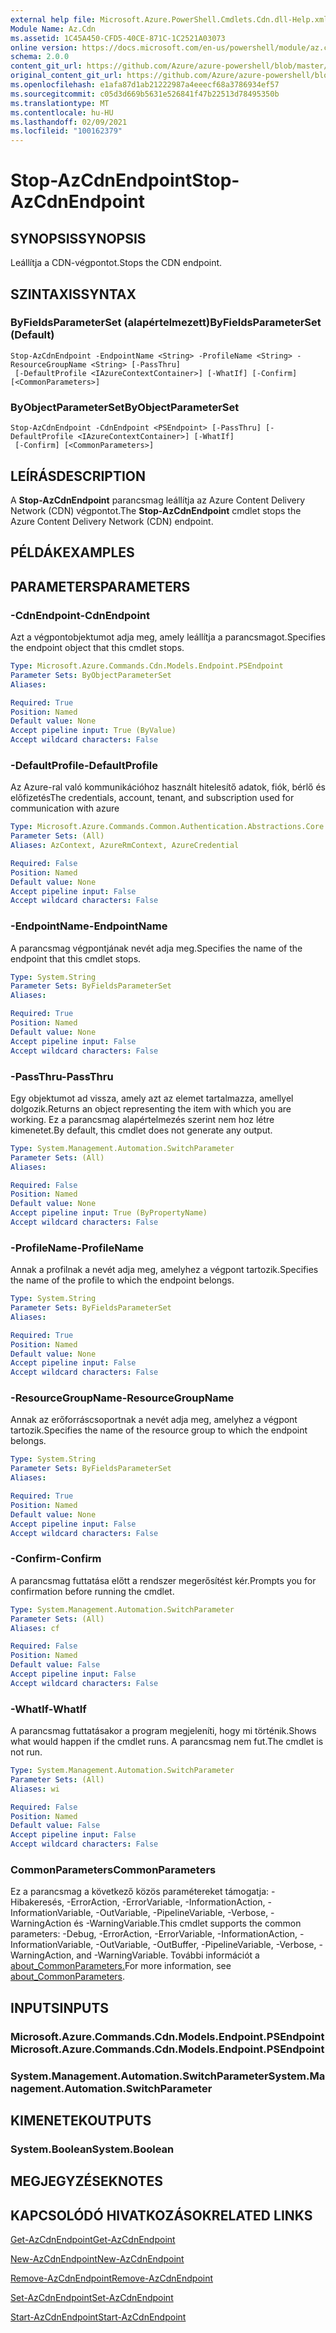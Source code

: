 ```yaml
---
external help file: Microsoft.Azure.PowerShell.Cmdlets.Cdn.dll-Help.xml
Module Name: Az.Cdn
ms.assetid: 1C45A450-CFD5-40CE-871C-1C2521A03073
online version: https://docs.microsoft.com/en-us/powershell/module/az.cdn/stop-azcdnendpoint
schema: 2.0.0
content_git_url: https://github.com/Azure/azure-powershell/blob/master/src/Cdn/Cdn/help/Stop-AzCdnEndpoint.md
original_content_git_url: https://github.com/Azure/azure-powershell/blob/master/src/Cdn/Cdn/help/Stop-AzCdnEndpoint.md
ms.openlocfilehash: e1afa87d1ab21222987a4eeecf68a3786934ef57
ms.sourcegitcommit: c05d3d669b5631e526841f47b22513d78495350b
ms.translationtype: MT
ms.contentlocale: hu-HU
ms.lasthandoff: 02/09/2021
ms.locfileid: "100162379"
---
```

# <span data-ttu-id="3e8cd-101">Stop-AzCdnEndpoint</span><span class="sxs-lookup"><span data-stu-id="3e8cd-101">Stop-AzCdnEndpoint</span></span>

## <span data-ttu-id="3e8cd-102">SYNOPSIS</span><span class="sxs-lookup"><span data-stu-id="3e8cd-102">SYNOPSIS</span></span>
<span data-ttu-id="3e8cd-103">Leállítja a CDN-végpontot.</span><span class="sxs-lookup"><span data-stu-id="3e8cd-103">Stops the CDN endpoint.</span></span>

## <span data-ttu-id="3e8cd-104">SZINTAXIS</span><span class="sxs-lookup"><span data-stu-id="3e8cd-104">SYNTAX</span></span>

### <span data-ttu-id="3e8cd-105">ByFieldsParameterSet (alapértelmezett)</span><span class="sxs-lookup"><span data-stu-id="3e8cd-105">ByFieldsParameterSet (Default)</span></span>
```
Stop-AzCdnEndpoint -EndpointName <String> -ProfileName <String> -ResourceGroupName <String> [-PassThru]
 [-DefaultProfile <IAzureContextContainer>] [-WhatIf] [-Confirm] [<CommonParameters>]
```

### <span data-ttu-id="3e8cd-106">ByObjectParameterSet</span><span class="sxs-lookup"><span data-stu-id="3e8cd-106">ByObjectParameterSet</span></span>
```
Stop-AzCdnEndpoint -CdnEndpoint <PSEndpoint> [-PassThru] [-DefaultProfile <IAzureContextContainer>] [-WhatIf]
 [-Confirm] [<CommonParameters>]
```

## <span data-ttu-id="3e8cd-107">LEÍRÁS</span><span class="sxs-lookup"><span data-stu-id="3e8cd-107">DESCRIPTION</span></span>
<span data-ttu-id="3e8cd-108">A **Stop-AzCdnEndpoint** parancsmag leállítja az Azure Content Delivery Network (CDN) végpontot.</span><span class="sxs-lookup"><span data-stu-id="3e8cd-108">The **Stop-AzCdnEndpoint** cmdlet stops the Azure Content Delivery Network (CDN) endpoint.</span></span>

## <span data-ttu-id="3e8cd-109">PÉLDÁK</span><span class="sxs-lookup"><span data-stu-id="3e8cd-109">EXAMPLES</span></span>

## <span data-ttu-id="3e8cd-110">PARAMETERS</span><span class="sxs-lookup"><span data-stu-id="3e8cd-110">PARAMETERS</span></span>

### <span data-ttu-id="3e8cd-111">-CdnEndpoint</span><span class="sxs-lookup"><span data-stu-id="3e8cd-111">-CdnEndpoint</span></span>
<span data-ttu-id="3e8cd-112">Azt a végpontobjektumot adja meg, amely leállítja a parancsmagot.</span><span class="sxs-lookup"><span data-stu-id="3e8cd-112">Specifies the endpoint object that this cmdlet stops.</span></span>

```yaml
Type: Microsoft.Azure.Commands.Cdn.Models.Endpoint.PSEndpoint
Parameter Sets: ByObjectParameterSet
Aliases:

Required: True
Position: Named
Default value: None
Accept pipeline input: True (ByValue)
Accept wildcard characters: False
```

### <span data-ttu-id="3e8cd-113">-DefaultProfile</span><span class="sxs-lookup"><span data-stu-id="3e8cd-113">-DefaultProfile</span></span>
<span data-ttu-id="3e8cd-114">Az Azure-ral való kommunikációhoz használt hitelesítő adatok, fiók, bérlő és előfizetés</span><span class="sxs-lookup"><span data-stu-id="3e8cd-114">The credentials, account, tenant, and subscription used for communication with azure</span></span>

```yaml
Type: Microsoft.Azure.Commands.Common.Authentication.Abstractions.Core.IAzureContextContainer
Parameter Sets: (All)
Aliases: AzContext, AzureRmContext, AzureCredential

Required: False
Position: Named
Default value: None
Accept pipeline input: False
Accept wildcard characters: False
```

### <span data-ttu-id="3e8cd-115">-EndpointName</span><span class="sxs-lookup"><span data-stu-id="3e8cd-115">-EndpointName</span></span>
<span data-ttu-id="3e8cd-116">A parancsmag végpontjának nevét adja meg.</span><span class="sxs-lookup"><span data-stu-id="3e8cd-116">Specifies the name of the endpoint that this cmdlet stops.</span></span>

```yaml
Type: System.String
Parameter Sets: ByFieldsParameterSet
Aliases:

Required: True
Position: Named
Default value: None
Accept pipeline input: False
Accept wildcard characters: False
```

### <span data-ttu-id="3e8cd-117">-PassThru</span><span class="sxs-lookup"><span data-stu-id="3e8cd-117">-PassThru</span></span>
<span data-ttu-id="3e8cd-118">Egy objektumot ad vissza, amely azt az elemet tartalmazza, amellyel dolgozik.</span><span class="sxs-lookup"><span data-stu-id="3e8cd-118">Returns an object representing the item with which you are working.</span></span>
<span data-ttu-id="3e8cd-119">Ez a parancsmag alapértelmezés szerint nem hoz létre kimenetet.</span><span class="sxs-lookup"><span data-stu-id="3e8cd-119">By default, this cmdlet does not generate any output.</span></span>

```yaml
Type: System.Management.Automation.SwitchParameter
Parameter Sets: (All)
Aliases:

Required: False
Position: Named
Default value: None
Accept pipeline input: True (ByPropertyName)
Accept wildcard characters: False
```

### <span data-ttu-id="3e8cd-120">-ProfileName</span><span class="sxs-lookup"><span data-stu-id="3e8cd-120">-ProfileName</span></span>
<span data-ttu-id="3e8cd-121">Annak a profilnak a nevét adja meg, amelyhez a végpont tartozik.</span><span class="sxs-lookup"><span data-stu-id="3e8cd-121">Specifies the name of the profile to which the endpoint belongs.</span></span>

```yaml
Type: System.String
Parameter Sets: ByFieldsParameterSet
Aliases:

Required: True
Position: Named
Default value: None
Accept pipeline input: False
Accept wildcard characters: False
```

### <span data-ttu-id="3e8cd-122">-ResourceGroupName</span><span class="sxs-lookup"><span data-stu-id="3e8cd-122">-ResourceGroupName</span></span>
<span data-ttu-id="3e8cd-123">Annak az erőforráscsoportnak a nevét adja meg, amelyhez a végpont tartozik.</span><span class="sxs-lookup"><span data-stu-id="3e8cd-123">Specifies the name of the resource group to which the endpoint belongs.</span></span>

```yaml
Type: System.String
Parameter Sets: ByFieldsParameterSet
Aliases:

Required: True
Position: Named
Default value: None
Accept pipeline input: False
Accept wildcard characters: False
```

### <span data-ttu-id="3e8cd-124">-Confirm</span><span class="sxs-lookup"><span data-stu-id="3e8cd-124">-Confirm</span></span>
<span data-ttu-id="3e8cd-125">A parancsmag futtatása előtt a rendszer megerősítést kér.</span><span class="sxs-lookup"><span data-stu-id="3e8cd-125">Prompts you for confirmation before running the cmdlet.</span></span>

```yaml
Type: System.Management.Automation.SwitchParameter
Parameter Sets: (All)
Aliases: cf

Required: False
Position: Named
Default value: False
Accept pipeline input: False
Accept wildcard characters: False
```

### <span data-ttu-id="3e8cd-126">-WhatIf</span><span class="sxs-lookup"><span data-stu-id="3e8cd-126">-WhatIf</span></span>
<span data-ttu-id="3e8cd-127">A parancsmag futtatásakor a program megjeleníti, hogy mi történik.</span><span class="sxs-lookup"><span data-stu-id="3e8cd-127">Shows what would happen if the cmdlet runs.</span></span>
<span data-ttu-id="3e8cd-128">A parancsmag nem fut.</span><span class="sxs-lookup"><span data-stu-id="3e8cd-128">The cmdlet is not run.</span></span>

```yaml
Type: System.Management.Automation.SwitchParameter
Parameter Sets: (All)
Aliases: wi

Required: False
Position: Named
Default value: False
Accept pipeline input: False
Accept wildcard characters: False
```

### <span data-ttu-id="3e8cd-129">CommonParameters</span><span class="sxs-lookup"><span data-stu-id="3e8cd-129">CommonParameters</span></span>
<span data-ttu-id="3e8cd-130">Ez a parancsmag a következő közös paramétereket támogatja: -Hibakeresés, -ErrorAction, -ErrorVariable, -InformationAction, -InformationVariable, -OutVariable, -PipelineVariable, -Verbose, -WarningAction és -WarningVariable.</span><span class="sxs-lookup"><span data-stu-id="3e8cd-130">This cmdlet supports the common parameters: -Debug, -ErrorAction, -ErrorVariable, -InformationAction, -InformationVariable, -OutVariable, -OutBuffer, -PipelineVariable, -Verbose, -WarningAction, and -WarningVariable.</span></span> <span data-ttu-id="3e8cd-131">További információt a [about_CommonParameters.](http://go.microsoft.com/fwlink/?LinkID=113216)</span><span class="sxs-lookup"><span data-stu-id="3e8cd-131">For more information, see [about_CommonParameters](http://go.microsoft.com/fwlink/?LinkID=113216).</span></span>

## <span data-ttu-id="3e8cd-132">INPUTS</span><span class="sxs-lookup"><span data-stu-id="3e8cd-132">INPUTS</span></span>

### <span data-ttu-id="3e8cd-133">Microsoft.Azure.Commands.Cdn.Models.Endpoint.PSEndpoint</span><span class="sxs-lookup"><span data-stu-id="3e8cd-133">Microsoft.Azure.Commands.Cdn.Models.Endpoint.PSEndpoint</span></span>

### <span data-ttu-id="3e8cd-134">System.Management.Automation.SwitchParameter</span><span class="sxs-lookup"><span data-stu-id="3e8cd-134">System.Management.Automation.SwitchParameter</span></span>

## <span data-ttu-id="3e8cd-135">KIMENETEK</span><span class="sxs-lookup"><span data-stu-id="3e8cd-135">OUTPUTS</span></span>

### <span data-ttu-id="3e8cd-136">System.Boolean</span><span class="sxs-lookup"><span data-stu-id="3e8cd-136">System.Boolean</span></span>

## <span data-ttu-id="3e8cd-137">MEGJEGYZÉSEK</span><span class="sxs-lookup"><span data-stu-id="3e8cd-137">NOTES</span></span>

## <span data-ttu-id="3e8cd-138">KAPCSOLÓDÓ HIVATKOZÁSOK</span><span class="sxs-lookup"><span data-stu-id="3e8cd-138">RELATED LINKS</span></span>

[<span data-ttu-id="3e8cd-139">Get-AzCdnEndpoint</span><span class="sxs-lookup"><span data-stu-id="3e8cd-139">Get-AzCdnEndpoint</span></span>](./Get-AzCdnEndpoint.md)

[<span data-ttu-id="3e8cd-140">New-AzCdnEndpoint</span><span class="sxs-lookup"><span data-stu-id="3e8cd-140">New-AzCdnEndpoint</span></span>](./New-AzCdnEndpoint.md)

[<span data-ttu-id="3e8cd-141">Remove-AzCdnEndpoint</span><span class="sxs-lookup"><span data-stu-id="3e8cd-141">Remove-AzCdnEndpoint</span></span>](./Remove-AzCdnEndpoint.md)

[<span data-ttu-id="3e8cd-142">Set-AzCdnEndpoint</span><span class="sxs-lookup"><span data-stu-id="3e8cd-142">Set-AzCdnEndpoint</span></span>](./Set-AzCdnEndpoint.md)

[<span data-ttu-id="3e8cd-143">Start-AzCdnEndpoint</span><span class="sxs-lookup"><span data-stu-id="3e8cd-143">Start-AzCdnEndpoint</span></span>](./Start-AzCdnEndpoint.md)


